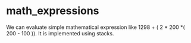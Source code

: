 # math_expressions

We can evaluate simple mathematical expression like 1298 + ( 2 * 200 *( 200 - 100 )). It is implemented using stacks. 
